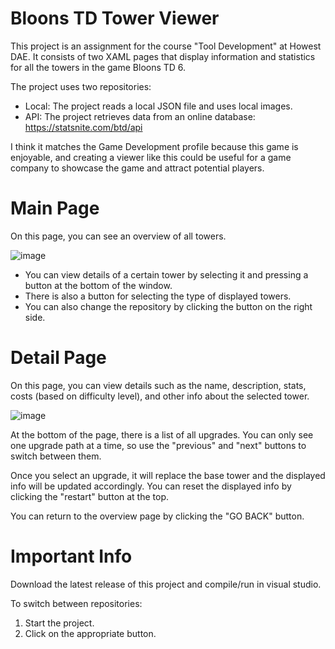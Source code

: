 # Bloons TD Tower Viewer

This project is an assignment for the course "Tool Development" at Howest DAE. It consists of two XAML pages that display information and statistics for all the towers in the game Bloons TD 6.

The project uses two repositories:
 - Local: The project reads a local JSON file and uses local images.
 - API: The project retrieves data from an online database: https://statsnite.com/btd/api

I think it matches the Game Development profile because this game is enjoyable, and creating a viewer like this could be useful for a game company to showcase the game and attract potential players.

# Main Page

On this page, you can see an overview of all towers. 

![image](https://user-images.githubusercontent.com/114002276/230404818-63b3964b-cd0c-4b50-ad1c-4b872731d734.png)

- You can view details of a certain tower by selecting it and pressing a button at the bottom of the window. 
- There is also a button for selecting the type of displayed towers. 
- You can also change the repository by clicking the button on the right side.

# Detail Page


On this page, you can view details such as the name, description, stats, costs (based on difficulty level), and other info about the selected tower.

![image](https://user-images.githubusercontent.com/114002276/230405119-d4d3d706-a00d-4147-b065-bd8568d85f71.png)

At the bottom of the page, there is a list of all upgrades. You can only see one upgrade path at a time, so use the "previous" and "next" buttons to switch between them.

Once you select an upgrade, it will replace the base tower and the displayed info will be updated accordingly.
You can reset the displayed info by clicking the "restart" button at the top.

You can return to the overview page by clicking the "GO BACK" button.

# Important Info

Download the latest release of this project and compile/run in visual studio. 

To switch between repositories:
1. Start the project.
2. Click on the appropriate button.

